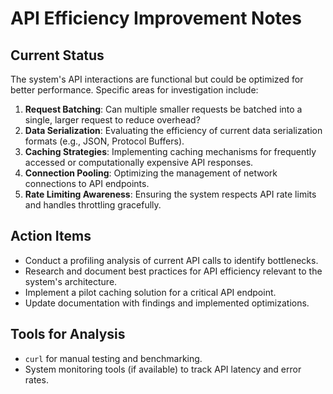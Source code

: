 # API Efficiency Improvement Notes

## Current Status
The system's API interactions are functional but could be optimized for better performance. Specific areas for investigation include:

1.  **Request Batching**: Can multiple smaller requests be batched into a single, larger request to reduce overhead?
2.  **Data Serialization**: Evaluating the efficiency of current data serialization formats (e.g., JSON, Protocol Buffers).
3.  **Caching Strategies**: Implementing caching mechanisms for frequently accessed or computationally expensive API responses.
4.  **Connection Pooling**: Optimizing the management of network connections to API endpoints.
5.  **Rate Limiting Awareness**: Ensuring the system respects API rate limits and handles throttling gracefully.

## Action Items
- Conduct a profiling analysis of current API calls to identify bottlenecks.
- Research and document best practices for API efficiency relevant to the system's architecture.
- Implement a pilot caching solution for a critical API endpoint.
- Update documentation with findings and implemented optimizations.

## Tools for Analysis
- `curl` for manual testing and benchmarking.
- System monitoring tools (if available) to track API latency and error rates.
